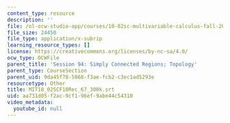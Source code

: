 ```yaml
---
content_type: resource
description: ''
file: /ol-ocw-studio-app/courses/18-02sc-multivariable-calculus-fall-2010/aa731d05f2ac9cf196ef9abe44c54310_MIT18_02SCF10Rec_67_300k.srt
file_size: 24450
file_type: application/x-subrip
learning_resource_types: []
license: https://creativecommons.org/licenses/by-nc-sa/4.0/
ocw_type: OCWFile
parent_title: 'Session 94: Simply Connected Regions; Topology'
parent_type: CourseSection
parent_uid: 9da45f78-5868-f3ae-fcb2-c3ec1ad5293e
resourcetype: Other
title: MIT18_02SCF10Rec_67_300k.srt
uid: aa731d05-f2ac-9cf1-96ef-9abe44c54310
video_metadata:
  youtube_id: null
---
```

